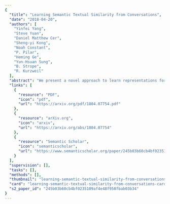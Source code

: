 ```yaml
---
{
  "title": "Learning Semantic Textual Similarity from Conversations",
  "date": "2018-04-20",
  "authors": [
    "Yinfei Yang",
    "Steve Yuan",
    "Daniel Matthew Cer",
    "Sheng-yi Kong",
    "Noah Constant",
    "P. Pilar",
    "Heming Ge",
    "Yun-Hsuan Sung",
    "B. Strope",
    "R. Kurzweil"
  ],
  "abstract": "We present a novel approach to learn representations for sentence-level semantic similarity using conversational data. Our method trains an unsupervised model to predict conversational input-response pairs. The resulting sentence embeddings perform well on the semantic textual similarity (STS) benchmark and SemEval 2017's Community Question Answering (CQA) question similarity subtask. Performance is further improved by introducing multitask training combining the conversational input-response prediction task and a natural language inference task. Extensive experiments show the proposed model achieves the best performance among all neural models on the STS benchmark and is competitive with the state-of-the-art feature engineered and mixed systems in both tasks.",
  "links": [
    {
      "resource": "PDF",
      "icon": "pdf",
      "url": "https://arxiv.org/pdf/1804.07754.pdf"
    },
    {
      "resource": "arXiv.org",
      "icon": "arxiv",
      "url": "https://arxiv.org/abs/1804.07754"
    },
    {
      "resource": "Semantic Scholar",
      "icon": "semanticscholar",
      "url": "https://www.semanticscholar.org/paper/245b03b60cb4bf0235109af4e48f958fbab03b34"
    }
  ],
  "supervision": [],
  "tasks": [],
  "methods": [],
  "thumbnail": "learning-semantic-textual-similarity-from-conversations-thumb.jpg",
  "card": "learning-semantic-textual-similarity-from-conversations-card.jpg",
  "s2_paper_id": "245b03b60cb4bf0235109af4e48f958fbab03b34"
}
---
```


